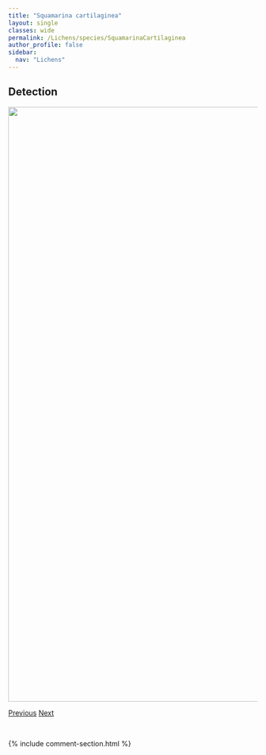 ```yaml
---
title: "Squamarina cartilaginea"
layout: single
classes: wide
permalink: /Lichens/species/SquamarinaCartilaginea
author_profile: false
sidebar:
  nav: "Lichens"
---
```


<h2>Detection</h2>

<a href="https://drive.google.com/uc?export=view&id=1wS70rjvvKiRJBc4UnHc2gbSf4J1iXp4W">
<img src="https://drive.google.com/uc?export=view&id=1wS70rjvvKiRJBc4UnHc2gbSf4J1iXp4W" height = "1200" width = "800">
</a>


<a href="/DevelopmentWebsite/Lichens/species/SpilonemaRevertens" class="pagination--pager" title="Spilonema revertens">Previous</a> <a href="/DevelopmentWebsite/Lichens/species/StenocybeMajor" class="pagination--pager" title="Stenocybe major">Next</a>

<p>&nbsp;</p>

{% include comment-section.html %}
